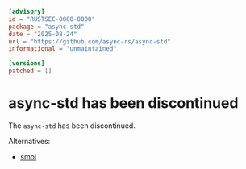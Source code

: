 ```toml
[advisory]
id = "RUSTSEC-0000-0000"
package = "async-std"
date = "2025-08-24"
url = "https://github.com/async-rs/async-std"
informational = "unmaintained"

[versions]
patched = []
```

# async-std has been discontinued

The `async-std` has been discontinued.

Alternatives:

- [smol](https://crates.io/crates/smol)
